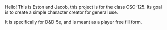 Hello! This is Eston and Jacob,
this project is for the class CSC-125. 
Its goal is to create a simple 
character creator for general use.

It is specifically for D&D 5e, 
and is meant as a player free fill form. 
